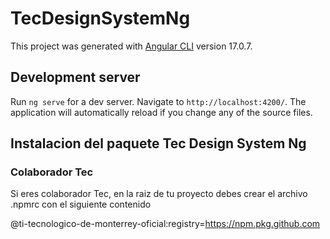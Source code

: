 # TecDesignSystemNg

This project was generated with [Angular CLI](https://github.com/angular/angular-cli) version 17.0.7.

## Development server

Run `ng serve` for a dev server. Navigate to `http://localhost:4200/`. The application will automatically reload if you change any of the source files.

## Instalacion del paquete Tec Design System Ng

### Colaborador Tec

Si eres colaborador Tec, en la raiz de tu proyecto debes crear el archivo .npmrc con el siguiente contenido

@ti-tecnologico-de-monterrey-oficial:registry=https://npm.pkg.github.com
